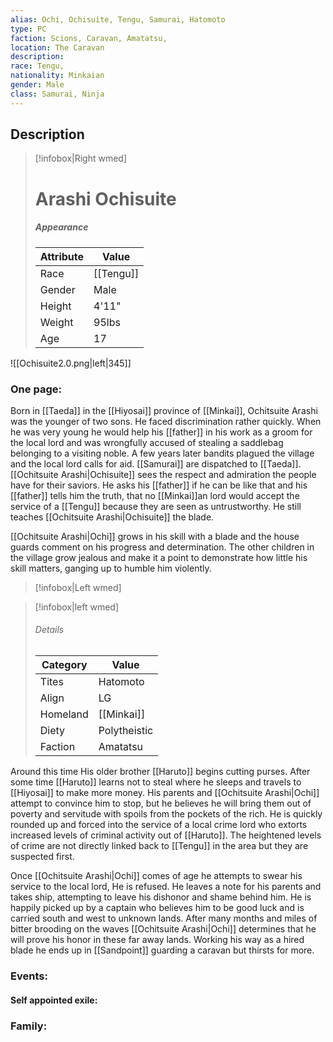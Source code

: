 ```yaml
---
alias: Ochi, Ochisuite, Tengu, Samurai, Hatomoto
type: PC 
faction: Scions, Caravan, Amatatsu,
location: The Caravan 
description:  
race: Tengu,
nationality: Minkaian
gender: Male
class: Samurai, Ninja 
---
```

## Description
> [!infobox|Right wmed]
> # Arashi Ochisuite
> ##### Appearance
> | Attribute |  Value
> | ---- | ---- |
> | Race | [[Tengu]] |
> | Gender | Male |
> | Height | 4'11" |
> | Weight | 95lbs |
> | Age | 17 |

![[Ochisuite2.0.png|left|345]] 

### One page:
Born in [[Taeda]] in the [[Hiyosai]] province of [[Minkai]], Ochitsuite Arashi was the younger of two sons. He faced discrimination rather quickly. When he was very young he would help his [[father]] in his work as a groom for the local lord and was wrongfully accused of stealing a saddlebag belonging to a visiting noble. A few years later bandits plagued the village and the local lord calls for aid. [[Samurai]] are dispatched to [[Taeda]]. [[Ochitsuite Arashi|Ochisuite]] sees the respect and admiration the people have for their saviors. He asks his [[father]] if he can be like that and his [[father]] tells him the truth, that no [[Minkai]]an lord would accept the service of a [[Tengu]] because they are seen as untrustworthy. He still teaches [[Ochitsuite Arashi|Ochisuite]] the blade.

[[Ochitsuite Arashi|Ochi]] grows in his skill with a blade and the house guards comment on his progress and determination. The other children in the village grow jealous and make it a point to demonstrate how little his skill matters, ganging up to humble him violently.

> [!infobox|Left wmed]

> [!infobox|left wmed]
> ###### Details
> | Category | Value
> | ---- | ---- |
> | Tites | Hatomoto |
> | Align | LG |
> | Homeland | [[Minkai]] |
> | Diety | Polytheistic |
> | Faction | Amatatsu |


Around this time His older brother [[Haruto]] begins cutting purses. After some time [[Haruto]] learns not to steal where he sleeps and travels to [[Hiyosai]] to make more money. His parents and [[Ochitsuite Arashi|Ochi]] attempt to convince him to stop, but he believes he will bring them out of poverty and servitude with spoils from the pockets of the rich. He is quickly rounded up and forced into the service of a local crime lord who extorts increased levels of criminal activity out of [[Haruto]]. The heightened levels of crime are not directly linked back to [[Tengu]] in the area but they are suspected first.

Once [[Ochitsuite Arashi|Ochi]] comes of age he attempts to swear his service to the local lord, He is refused. He leaves a note for his parents and takes ship, attempting to leave his dishonor and shame behind him. He is happily picked up by a captain who believes him to be good luck and is carried south and west to unknown lands. After many months and miles of bitter brooding on the waves [[Ochitsuite Arashi|Ochi]] determines that he will prove his honor in these far away lands. Working his way as a hired blade he ends up in [[Sandpoint]] guarding a caravan but thirsts for more.

### Events:
#### Self appointed exile:



### Family:

